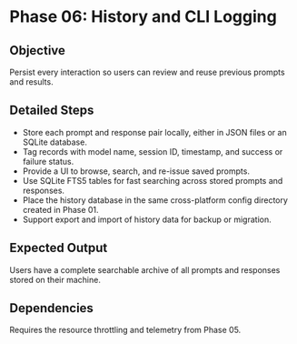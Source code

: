# Phase 06: History and CLI Logging

## Objective
Persist every interaction so users can review and reuse previous prompts and results.

## Detailed Steps
- Store each prompt and response pair locally, either in JSON files or an SQLite database.
- Tag records with model name, session ID, timestamp, and success or failure status.
- Provide a UI to browse, search, and re-issue saved prompts.
- Use SQLite FTS5 tables for fast searching across stored prompts and responses.
- Place the history database in the same cross-platform config directory created in Phase 01.
- Support export and import of history data for backup or migration.

## Expected Output
Users have a complete searchable archive of all prompts and responses stored on their machine.

## Dependencies
Requires the resource throttling and telemetry from Phase 05.
